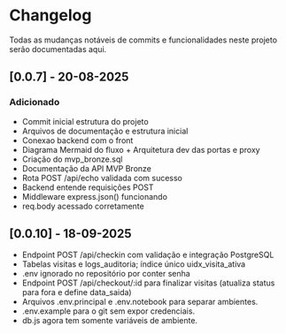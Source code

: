 # Changelog
Todas as mudanças notáveis de commits e funcionalidades neste projeto serão documentadas aqui.

## [0.0.7] - 20-08-2025
### Adicionado
- Commit inicial estrutura do projeto
- Arquivos de documentação e estrutura inicial
- Conexao backend com o front
- Diagrama Mermaid do fluxo + Arquitetura dev das portas e proxy
- Criação do mvp_bronze.sql
- Documentação da API MVP Bronze
- Rota POST /api/echo validada com sucesso
- Backend entende requisições POST
- Middleware express.json() funcionando
- req.body acessado corretamente
## [0.0.10] - 18-09-2025
- Endpoint POST /api/checkin com validação e integração PostgreSQL
- Tabelas visitas e logs_auditoria; índice único uidx_visita_ativa
- .env ignorado no repositório por conter senha
- Endpoint POST /api/checkout/:id para finalizar visitas (atualiza status para fora e define data_saida)
- Arquivos .env.principal e .env.notebook para separar ambientes.
- .env.example para o git sem expor credenciais.
- db.js agora tem somente variáveis de ambiente.